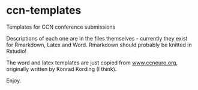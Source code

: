 # ccn-templates
Templates for CCN conference submissions

Descriptions of each one are in the files themselves - currently they exist for Rmarkdown, Latex and Word. Rmarkdown should probably be knitted in Rstudio!

The word and latex templates are just copied from www.ccneuro.org, originally written by Konrad Kording (I think).

Enjoy.
